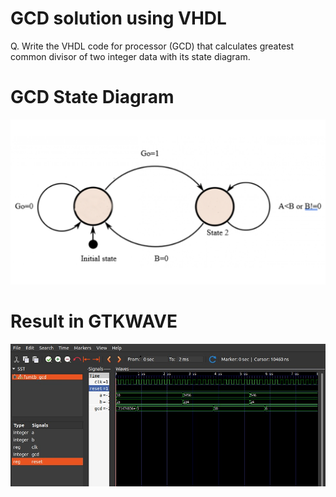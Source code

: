 # GCD solution using VHDL

Q. Write the VHDL code for processor (GCD) that calculates greatest common divisor of two integer data with its state diagram.<br>

# GCD State Diagram
<img src="./gcd_state.webp" alt="GCD" />

# Result in GTKWAVE
<img src="./GCD.png" alt="GCD" />
